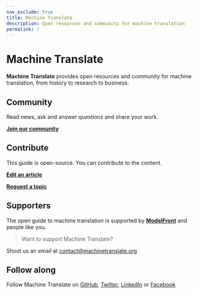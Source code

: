 ```yaml
---
nav_exclude: true
title: Machine Translate
description: Open resources and community for machine translation
permalink: /
---
```


# Machine Translate

**Machine Translate** provides open resources and community for machine translation, from history to research to business.


## Community

Read news, ask and answer questions and share your work.

[**Join our community**](https://form.typeform.com/c/ndac7OIs)


## Contribute

This guide is open-source. You can contribute to the content.

[**Edit an article**](/contributing/contributing.md#edit)

[**Request a topic**](/contributing/contributing.md#request)


## Supporters

The open guide to machine translation is supported by [**ModelFront**](https://modelfront.com) and people like you.

> Want to support Machine Translate?

Shoot us an email at [contact@machinetranslate.org](mailto:contact@machinetranslate.org)


## Follow along

Follow Machine Translate on [GitHub](https://github.com/machinetranslate), [Twitter](https://twitter.com/machtranslate), [LinkedIn](https://linkedin.com/company/machinetranslate) or [Facebook](https://facebook.com/machinetranslate)
